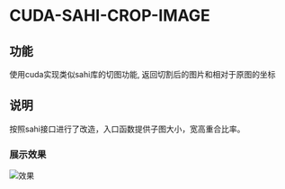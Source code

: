 # CUDA-SAHI-CROP-IMAGE
## 功能
使用cuda实现类似sahi库的切图功能, 返回切割后的图片和相对于原图的坐标

## 说明
按照sahi接口进行了改造，入口函数提供子图大小，宽高重合比率。

### 展示效果
![效果](https://github.com/leon0514/cuda-sahi-crop-image/blob/main/workspace/test.gif)